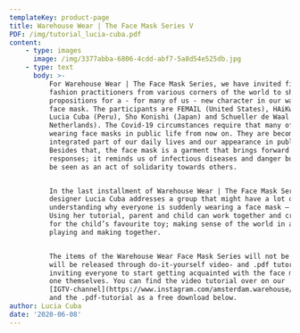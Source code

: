 ```yaml
---
templateKey: product-page
title: Warehouse Wear | The Face Mask Series V
PDF: /img/tutorial_lucia-cuba.pdf
content:
    - type: images
      image: /img/3377abba-6806-4cdd-abf7-5a8d54e525db.jpg
    - type: text
      body: >-
          For Warehouse Wear | The Face Mask Series, we have invited five critical
          fashion practitioners from various corners of the world to share their
          propositions for a - for many of us - new character in our wardrobes: the
          face mask. The participants are FEMAIL (United States), HAiKw/ (Norway),
          Lucia Cuba (Peru), Sho Konishi (Japan) and Schueller de Waal (The
          Netherlands). The Covid-19 circumstances require that many of us start
          wearing face masks in public life from now on. They are becoming an
          integrated part of our daily lives and our appearance in public space.
          Besides that, the face mask is a garment that brings forward mixed
          responses; it reminds us of infectious diseases and danger but it can also
          be seen as an act of solidarity towards others.


          In the last installment of Warehouse Wear | The Face Mask Series, Peruvian
          designer Lucia Cuba addresses a group that might have a lot of difficulty
          understanding why everyone is suddenly wearing a face mask — children.
          Using her tutorial, parent and child can work together and create a mask
          for the child’s favourite toy; making sense of the world in a pandemic by
          playing and making together.


          The items of the Warehouse Wear Face Mask Series will not be sold, but
          will be released through do-it-yourself video- and .pdf tutorials -
          inviting everyone to start getting acquainted with the face mask and make
          one themselves. You can find the video tutorial over on our
          [IGTV-channel](https://www.instagram.com/amsterdam.warehouse/channel/),
          and the .pdf-tutorial as a free download below.
author: Lucia Cuba
date: '2020-06-08'
---
```

